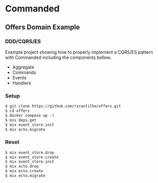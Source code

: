 # Commanded

## Offers Domain Example

### DDD/CQRS/ES

Example project showing how to properly implement a CQRS/ES pattern with Commanded including the components bellow.

- Aggregate
- Commands
- Events
- Handlers

### Setup

```sh
$ git clone https://github.com/rzcastilho/offers.git
$ cd offers
$ docker compose up -d
$ mix deps.get
$ mix event_store.init
$ mix ecto.migrate
```

### Reset

```sh
$ mix event_store.drop
$ mix event_store.create
$ mix event_store.init
$ mix ecto.drop
$ mix ecto.create
$ mix ecto.migrate
```
